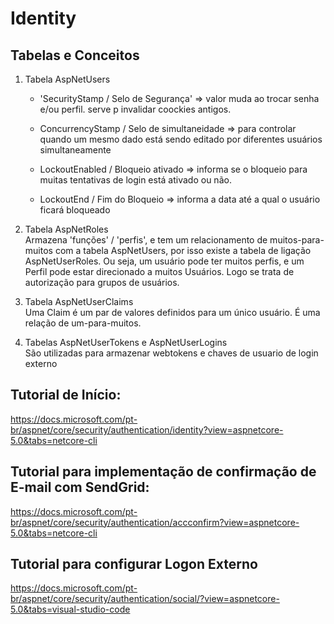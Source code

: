 # Identity

## Tabelas e Conceitos

1. Tabela AspNetUsers  
   - 'SecurityStamp / Selo de Segurança'
   	=> valor muda ao trocar senha e/ou perfil. serve p invalidar coockies antigos.
   
   - ConcurrencyStamp / Selo de simultaneidade
	=> para controlar quando um mesmo dado está sendo editado por diferentes usuários simultaneamente
	
   - LockoutEnabled / Bloqueio ativado
	=> informa se o bloqueio para muitas tentativas de login está ativado ou não.
	
   - LockoutEnd / Fim do Bloqueio
	=> informa a data até a qual o usuário ficará bloqueado 
		
2. Tabela AspNetRoles  
Armazena 'funções' / 'perfis', e tem um relacionamento de muitos-para-muitos com a tabela AspNetUsers,
por isso existe a tabela de ligação AspNetUserRoles. Ou seja, um usuário pode ter muitos perfis, e um
Perfil pode estar direcionado a muitos Usuários. Logo se trata de autorização para grupos de usuários.

3. Tabela AspNetUserClaims  
Uma Claim é um par de valores definidos para um único usuário. É uma relação de um-para-muitos. 
   
4. Tabelas AspNetUserTokens e AspNetUserLogins   
São utilizadas para armazenar webtokens e chaves de usuario de login externo



## Tutorial de Início:
<https://docs.microsoft.com/pt-br/aspnet/core/security/authentication/identity?view=aspnetcore-5.0&tabs=netcore-cli>


## Tutorial para implementação de confirmação de E-mail com SendGrid:
<https://docs.microsoft.com/pt-br/aspnet/core/security/authentication/accconfirm?view=aspnetcore-5.0&tabs=netcore-cli>


## Tutorial para configurar Logon Externo
<https://docs.microsoft.com/pt-br/aspnet/core/security/authentication/social/?view=aspnetcore-5.0&tabs=visual-studio-code> 
